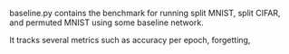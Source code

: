 baseline.py contains the benchmark for running split MNIST, split CIFAR, and permuted MNIST using some baseline network.

It tracks several metrics such as accuracy per epoch, forgetting, 